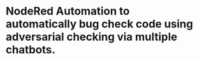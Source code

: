 # NodeRed Automation to automatically bug check code using adversarial checking via multiple chatbots.
